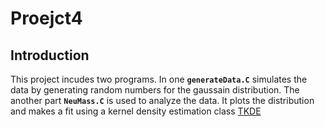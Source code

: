 # Proejct4
## Introduction
This project incudes two programs. In one **``generateData.C``** simulates the data by generating random numbers for the gaussain distribution. The another part **``NeuMass.C``** is used to analyze the data. It plots the distribution and makes a fit using a kernel density estimation class [TKDE](https://root.cern/doc/master/classTKDE.html)
